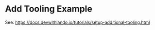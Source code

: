 Add Tooling Example
===================

See: https://docs.devwithlando.io/tutorials/setup-additional-tooling.html
